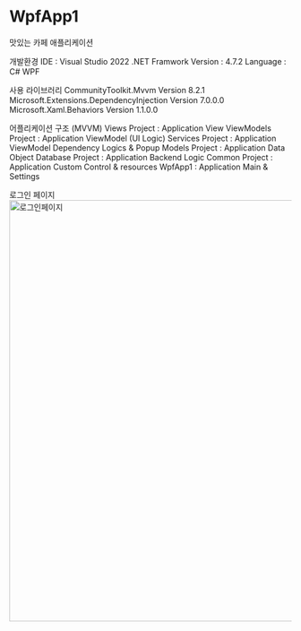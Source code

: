 # WpfApp1
맛있는 카페 애플리케이션

개발환경
IDE : Visual Studio 2022
.NET Framwork Version : 4.7.2
Language : C# WPF

사용 라이브러리 
CommunityToolkit.Mvvm Version 8.2.1
Microsoft.Extensions.DependencyInjection Version 7.0.0.0
Microsoft.Xaml.Behaviors Version 1.1.0.0

어플리케이션 구조 (MVVM)
Views Project : Application View
ViewModels Project : Application ViewModel (UI Logic) 
Services Project : Application ViewModel Dependency Logics & Popup
Models Project : Application Data Object
Database Project : Application Backend Logic
Common Project : Application Custom Control & resources
WpfApp1 : Application Main & Settings 


로그인 페이지
<img width="752" alt="로그인페이지" src="https://github.com/CafeComLatte/WpfApp1/assets/145232506/a5f11c9b-5307-41c6-bcc0-d8c7c7e61cb2">

